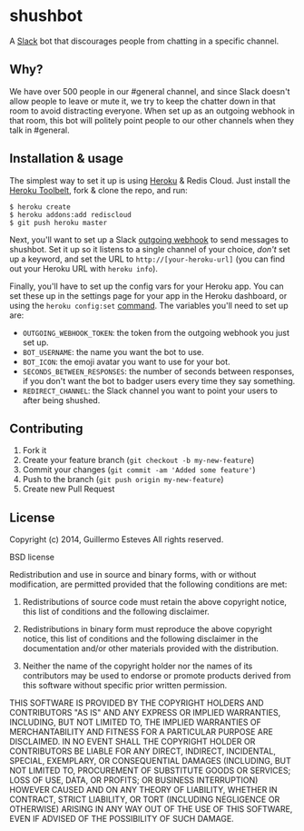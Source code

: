 # shushbot

A [Slack][slack] bot that discourages people from chatting in a specific channel.

[slack]: https://slack.com

## Why?

We have over 500 people in our #general channel, and since Slack doesn't allow people to leave or mute it, we try to keep the chatter down in that room to avoid distracting everyone. When set up as an outgoing webhook in that room, this bot will politely point people to our other channels when they talk in #general.

## Installation & usage

The simplest way to set it up is using [Heroku][he] & Redis Cloud. Just install the [Heroku Toolbelt][ht], fork & clone the repo, and run:

```
$ heroku create
$ heroku addons:add rediscloud
$ git push heroku master
```

Next, you'll want to set up a Slack [outgoing webhook][ow] to send messages to shushbot. Set it up so it listens to a single channel of your choice, _don't_ set up a keyword, and set the URL to `http://[your-heroku-url]` (you can find out your Heroku URL with `heroku info`).

Finally, you'll have to set up the config vars for your Heroku app. You can set these up in the settings page for your app in the Heroku dashboard, or using the `heroku config:set` [command][cf]. The variables you'll need to set up are:

* `OUTGOING_WEBHOOK_TOKEN`: the token from the outgoing webhook you just set up.
* `BOT_USERNAME`: the name you want the bot to use.
* `BOT_ICON`: the emoji avatar you want to use for your bot.
* `SECONDS_BETWEEN_RESPONSES`: the number of seconds between responses, if you don't want the bot to badger users every time they say something.
* `REDIRECT_CHANNEL`: the Slack channel you want to point your users to after being shushed.

[ht]: https://toolbelt.heroku.com/
[he]: http://www.heroku.com
[ow]: https://slack.com/services/new/outgoing-webhook
[cf]: https://devcenter.heroku.com/articles/config-vars#setting-up-config-vars-for-a-deployed-application

## Contributing

1. Fork it
2. Create your feature branch (`git checkout -b my-new-feature`)
3. Commit your changes (`git commit -am 'Added some feature'`)
4. Push to the branch (`git push origin my-new-feature`)
5. Create new Pull Request

## License 

Copyright (c) 2014, Guillermo Esteves
All rights reserved.

BSD license

Redistribution and use in source and binary forms, with or without modification, are permitted provided that the following conditions are met:

1. Redistributions of source code must retain the above copyright notice, this list of conditions and the following disclaimer.

2. Redistributions in binary form must reproduce the above copyright notice, this list of conditions and the following disclaimer in the documentation and/or other materials provided with the distribution.

3. Neither the name of the copyright holder nor the names of its contributors may be used to endorse or promote products derived from this software without specific prior written permission.

THIS SOFTWARE IS PROVIDED BY THE COPYRIGHT HOLDERS AND CONTRIBUTORS "AS IS" AND ANY EXPRESS OR IMPLIED WARRANTIES, INCLUDING, BUT NOT LIMITED TO, THE IMPLIED WARRANTIES OF MERCHANTABILITY AND FITNESS FOR A PARTICULAR PURPOSE ARE DISCLAIMED. IN NO EVENT SHALL THE COPYRIGHT HOLDER OR CONTRIBUTORS BE LIABLE FOR ANY DIRECT, INDIRECT, INCIDENTAL, SPECIAL, EXEMPLARY, OR CONSEQUENTIAL DAMAGES (INCLUDING, BUT NOT LIMITED TO, PROCUREMENT OF SUBSTITUTE GOODS OR SERVICES; LOSS OF USE, DATA, OR PROFITS; OR BUSINESS INTERRUPTION) HOWEVER CAUSED AND ON ANY THEORY OF LIABILITY, WHETHER IN CONTRACT, STRICT LIABILITY, OR TORT (INCLUDING NEGLIGENCE OR OTHERWISE) ARISING IN ANY WAY OUT OF THE USE OF THIS SOFTWARE, EVEN IF ADVISED OF THE POSSIBILITY OF SUCH DAMAGE.
